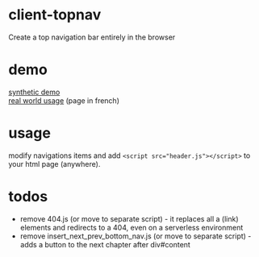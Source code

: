 # client-topnav
Create a top navigation bar entirely in the browser

# demo
[synthetic demo](/client-topnav/demo/nested1/)   
[real world usage](http://lesitedela104.webredirect.org/104/le-roman-de-renart/) (page in french)

# usage
modify navigations items and add
``<script src="header.js"></script>`` to your html page (anywhere).

# todos
- remove 404.js (or move to separate script) - it replaces all a (link) elements and redirects to a 404, even on a serverless environment
- remove insert_next_prev_bottom_nav.js (or move to separate script) - adds a button to the next chapter after div#content
